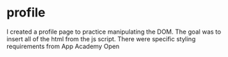 # profile
I created a profile page to practice manipulating the DOM. 
The goal was to insert all of the html from the js script.
There were specific styling requirements from App Academy Open

